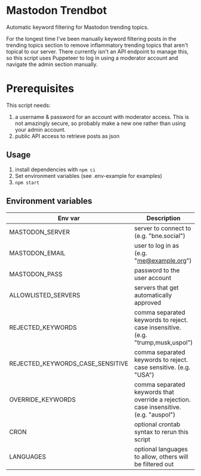 # Mastodon Trendbot

Automatic keyword filtering for Mastodon trending topics.

For the longest time I've been manually keyword filtering posts in the trending topics section to remove inflammatory trending topics that aren't topical to our server. There currently isn't an API endpoint to manage this, so this script uses Puppeteer to log in using a moderator account and navigate the admin section manually.

# Prerequisites

This script needs:

1. a username & password for an account with moderator access. This is not amazingly secure, so probably make a new one rather than using your admin account.
2. public API access to retrieve posts as json

## Usage

1. install dependencies with `npm ci`
2. Set environment variables (see .env-example for examples)
3. `npm start`

## Environment variables

| Env var                          | Description                                                                           |
| -------------------------------- | ------------------------------------------------------------------------------------- |
| MASTODON_SERVER                  | server to connect to (e.g. "bne.social")                                              |
| MASTODON_EMAIL                   | user to log in as (e.g. "me@example.org")                                             |
| MASTODON_PASS                    | password to the user account                                                          |
| ALLOWLISTED_SERVERS              | servers that get automatically approved                                               |
| REJECTED_KEYWORDS                | comma separated keywords to reject. case insensitive. (e.g. "trump,musk,uspol")       |
| REJECTED_KEYWORDS_CASE_SENSITIVE | comma separated keywords to reject. case sensitive. (e.g. "USA")                      |
| OVERRIDE_KEYWORDS                | comma separated keywords that override a rejection. case insensitive. (e.g. "auspol") |
| CRON                             | optional crontab syntax to rerun this script                                          |
| LANGUAGES                        | optional languages to allow, others will be filtered out                              |
